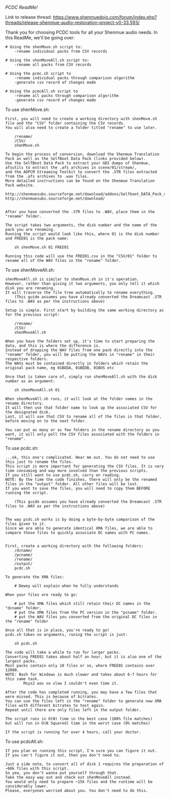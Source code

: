 *PCDC ReadMe!*

Link to release thread: https://www.shenmuedojo.com/forum/index.php?threads/release-shenmue-audio-restoration-project-v0-33.593/	

Thank you for choosing PCDC tools for all your Shenmue audio needs. In this ReadMe, we'll be going over:

	# Using the shenMove.sh script to: 
		-rename individual packs from CSV records
		
	# Using the shenMoveAll.sh script to: 
		-rename all packs from CSV records
	
	# Using the pcmc.sh script to 
		-rename individual packs through comparison algorithm 
		-generate csv record of changes made

	# Using the pcmcAll.sh script to 
		-rename all packs through comparison algorithm 
		-generate csv record of changes made
	
		
		
		
		
		
		
		
To use shenMove.sh:
	
	First, you will need to create a working directory with shenMove.sh file and the "CSV" folder containing the CSV records.
	You will also need to create a folder titled "rename" to use later.
	
		/rename/
		/CSV/
		shenMove.sh
	
	To begin the process of conversion, download the Shenmue Translation Pack as well as the SelfBoot Data Pack (links provided below).
	Use the SelfBoot Data Pack to extract your GDI dumps of Shenmue, afsutils to extract the .afs archives in scene/01/stream/, 
	and the ADPCM Streaming Toolkit to convert the .STR files extracted from the .afs archives to .wav files.
	More detailed instructions can be found on the Shenmue Translation Pack website.
  
	http://shenmuesubs.sourceforge.net/download/addons/Selfboot_DATA_Pack_v1.4_by_FamilyGuy.rar	
	http://shenmuesubs.sourceforge.net/download/


	After you have converted the .STR files to .WAV, place them in the "rename" folder. 
	
	The script takes two arguments, the disk number and the name of the pack you are renaming. 
	Running the script would look like this, where 01 is the disk number and FREE01 is the pack name:
	
		sh shenMove.sh 01 FREE01
	
	Running this code will use the FREE01.csv in the "CSV/01" folder to rename all of the WAV files in the "rename" folder. 
	
	
	
	
	
	
	
	
	
To use shenMoveAll.sh:

	shenMoveAll.sh is similar to shenMove.sh in it's operation. 
	However, rather than giving it two arguments, you only tell it which disk you are renaming.
	It will traverse the file tree automatically to rename everything.
		(This guide assumes you have already converted the Dreamcast .STR files to .WAV as per the instructions above)
	
	Setup is simple. First start by building the same working directory as for the previous script:
		
		/rename/
		/CSV/
		shenMoveAll.sh
		
	When you have the folders set up, it's time to start preparing the data, and this is where the difference is. 
	Instead of dropping the WAV files from one pack directly into the "rename" folder, you will be putting the WAVs in "rename" in their respective folders.
	The WAVs must be contained directly in folders which retain the original pack name, eg 01BEDA, 01BEDB, 01BUS etc

	Once that is taken care of, simply run shenMoveAll.sh with the disk number as an argument:
	
		sh shenMoveAll.sh 01
	
	When shenMoveAll.sh runs, it will look at the folder names in the rename directory. 
	It will then use that folder name to look up the associated CSV for the designated disk.
	Last, it will use that CSV to rename all of the files in that folder, before moving on to the next folder.
	
	You can put as many or as few folders in the rename directory as you want, it will only poll the CSV files associated with the folders in "rename".


	
	

	
	
	

To use pcdc.sh:
	
	...ok, this one's complicated. Hear me out. You do not need to use this just to rename the files. 
	This script is more important for generating the CSV files. It is very time consuming and way more involved than the previous scripts.
	If you still want to use pcdc.sh, carry on reading.
	NOTE: By the time the code finishes, there will only be the renamed files in the "output" folder. All other files will be lost.
	If you want to save the files, you will need to copy them BEFORE running the script.
	
		(This guide assumes you have already converted the Dreamcast .STR files to .WAV as per the instructions above)
	
	
	The way pcdc.sh works is by doing a byte-by-byte comparison of the files given to it. 
	Since we are able to generate identical XMA files, we are able to compare those files to quickly associate DC names with PC names.
	
	
	First, create a working directory with the following folders:
		/dcname/
		/pcname/
		/rename/
		/output/
		pcdc.sh
	
	To generate the XMA files:
	
		# Dewey will explain when he fully understands
	
	When your files are ready to go:
	
		# put the XMA files which still retain their DC names in the "dcname" folder.
		# put the XMA files from the PC version in the "pcname" folder.
		# put the WAV files you converted from the original DC files in the "rename" folder
		
	Once all that is in place, you're ready to go!
	pcdc.sh takes no arguments, runing the script is just:
	
		sh pcdc.sh
		
	The code will take a while to run for larger packs.
	Converting FREE01 takes about half an hour, but it is also one of the largest packs.
	Most packs contain only 10 files or so, where FREE01 contains over 12000.
	NOTE: Bash for Windows is much slower and takes about 6-7 hours for this same task. 
			Msys2 was so slow I couldn't even time it.
	
	After the code has completed running, you may have a few files that were missed. This is because of bitrates.
	You can use the files left in the "rename" folder to generate new XMA files with different bitrates to test again.
	Repeat until there are only files left in the output folder.
	
	The script runs in O(N) time in the best case (100% file matches)	
	but will run in O(N Squared) time in the worst case (0% matches)
	
	If the script is running for over 4 hours, call your doctor.
	
	
	
	
	
	
	
	
	
To use pcdcAll.sh:

	If you plan on running this script, I'm sure you can figure it out.
	If you can't figure it out, then you don't need to.
	
	Just a side note, to convert all of disk 1 requires the preparation of ~60k files with this script. 
	So yea, you don't wanna put yourself through that. 
	Take the easy way out and check out shenMoveAll instead.
	You would only need to prepare ~15k files and the runtime will be considerably lower.
	Please, everyones worried about you. You don't need to do this.
	
	
